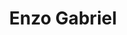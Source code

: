 ---
title: Enzo Gabriel
artigo: o
picture: /images/e/
background: /images/fundos/bolas.jpg
style: style-vermelho2
description: Nome composto, de origem ítalo-hebraico...
full-description: Nome composto, de origem ítalo-hebraico, significa homem de Deus que é senhor do lar. Define pessoas corajosas, inteligente e decididas! E então, o seu Enzo Gabriel também é assim?
---